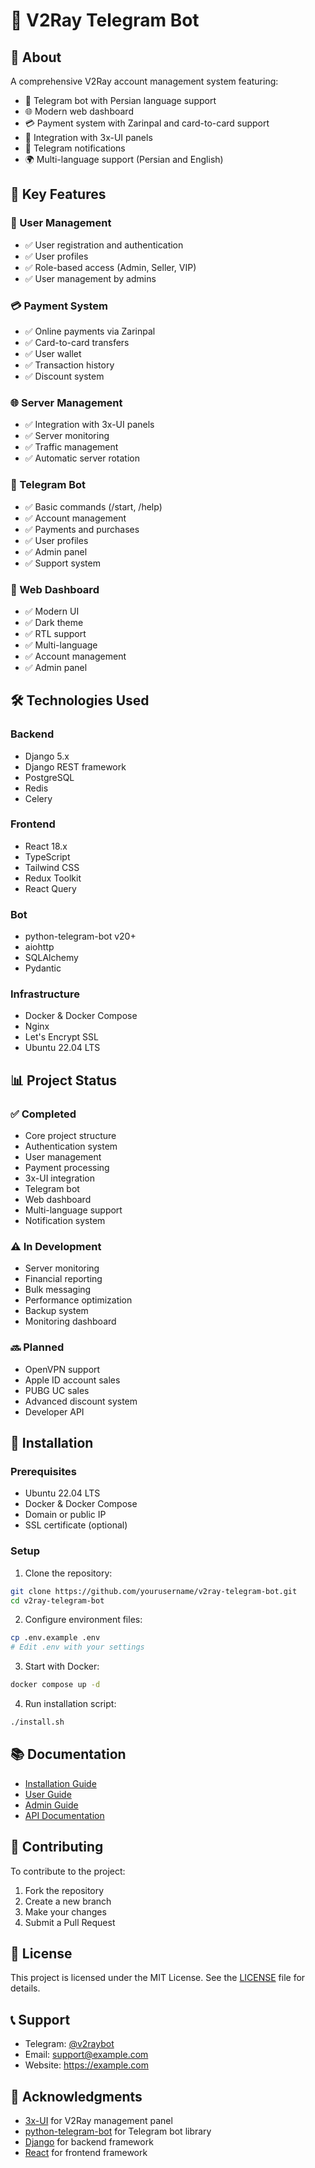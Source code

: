 # 🤖 V2Ray Telegram Bot

## 📝 About
A comprehensive V2Ray account management system featuring:
- 🤖 Telegram bot with Persian language support
- 🌐 Modern web dashboard
- 💳 Payment system with Zarinpal and card-to-card support
- 🔄 Integration with 3x-UI panels
- 🔔 Telegram notifications
- 🌍 Multi-language support (Persian and English)

## 🚀 Key Features

### 👥 User Management
- ✅ User registration and authentication
- ✅ User profiles
- ✅ Role-based access (Admin, Seller, VIP)
- ✅ User management by admins

### 💳 Payment System
- ✅ Online payments via Zarinpal
- ✅ Card-to-card transfers
- ✅ User wallet
- ✅ Transaction history
- ✅ Discount system

### 🌐 Server Management
- ✅ Integration with 3x-UI panels
- ✅ Server monitoring
- ✅ Traffic management
- ✅ Automatic server rotation

### 📱 Telegram Bot
- ✅ Basic commands (/start, /help)
- ✅ Account management
- ✅ Payments and purchases
- ✅ User profiles
- ✅ Admin panel
- ✅ Support system

### 🎨 Web Dashboard
- ✅ Modern UI
- ✅ Dark theme
- ✅ RTL support
- ✅ Multi-language
- ✅ Account management
- ✅ Admin panel

## 🛠️ Technologies Used

### Backend
- Django 5.x
- Django REST framework
- PostgreSQL
- Redis
- Celery

### Frontend
- React 18.x
- TypeScript
- Tailwind CSS
- Redux Toolkit
- React Query

### Bot
- python-telegram-bot v20+
- aiohttp
- SQLAlchemy
- Pydantic

### Infrastructure
- Docker & Docker Compose
- Nginx
- Let's Encrypt SSL
- Ubuntu 22.04 LTS

## 📊 Project Status

### ✅ Completed
- Core project structure
- Authentication system
- User management
- Payment processing
- 3x-UI integration
- Telegram bot
- Web dashboard
- Multi-language support
- Notification system

### ⚠️ In Development
- Server monitoring
- Financial reporting
- Bulk messaging
- Performance optimization
- Backup system
- Monitoring dashboard

### 🔜 Planned
- OpenVPN support
- Apple ID account sales
- PUBG UC sales
- Advanced discount system
- Developer API

## 🚀 Installation

### Prerequisites
- Ubuntu 22.04 LTS
- Docker & Docker Compose
- Domain or public IP
- SSL certificate (optional)

### Setup
1. Clone the repository:
```bash
git clone https://github.com/yourusername/v2ray-telegram-bot.git
cd v2ray-telegram-bot
```

2. Configure environment files:
```bash
cp .env.example .env
# Edit .env with your settings
```

3. Start with Docker:
```bash
docker compose up -d
```

4. Run installation script:
```bash
./install.sh
```

## 📚 Documentation
- [Installation Guide](docs/installation.md)
- [User Guide](docs/user-guide.md)
- [Admin Guide](docs/admin-guide.md)
- [API Documentation](docs/api.md)

## 🤝 Contributing
To contribute to the project:
1. Fork the repository
2. Create a new branch
3. Make your changes
4. Submit a Pull Request

## 📝 License
This project is licensed under the MIT License. See the [LICENSE](LICENSE) file for details.

## 📞 Support
- Telegram: [@v2raybot](https://t.me/v2raybot)
- Email: support@example.com
- Website: https://example.com

## 🙏 Acknowledgments
- [3x-UI](https://github.com/MHSanaei/3x-ui) for V2Ray management panel
- [python-telegram-bot](https://github.com/python-telegram-bot/python-telegram-bot) for Telegram bot library
- [Django](https://www.djangoproject.com/) for backend framework
- [React](https://reactjs.org/) for frontend framework
